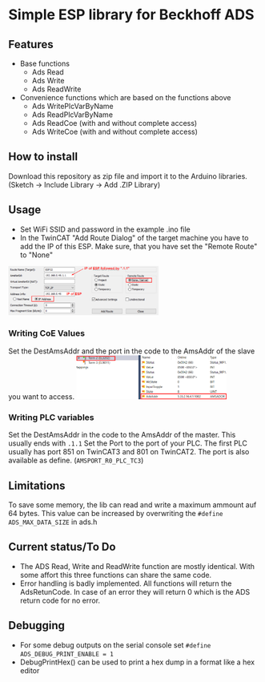 # Simple ESP library for Beckhoff ADS

## Features
* Base functions
  * Ads Read
  * Ads Write
  * Ads ReadWrite
* Convenience functions which are based on the functions above
  * Ads WritePlcVarByName
  * Ads ReadPlcVarByName
  * Ads ReadCoe (with and without complete access)
  * Ads WriteCoe (with and without complete access)

## How to install
Download this repository as zip file and import it to the Arduino libraries.  
(Sketch -> Include Library -> Add .ZIP Library)

## Usage
* Set WiFi SSID and password in the example .ino file
* In the TwinCAT "Add Route Dialog" of the target machine you have to add the IP of this ESP.
Make sure, that you have set the "Remote Route" to "None"
<img src="https://github.com/otti/EspAdsLib/blob/main/pics/AddRoute.png" width="300">

### Writing CoE Values
Set the DestAmsAddr and the port in the code to the AmsAddr of the slave you want to access.
<img src="https://github.com/otti/EspAdsLib/blob/main/pics/AmsNetId_CoE.png" width="300">

### Writing PLC variables
Set the DestAmsAddr in the code to the AmsAddr of the master. This usually ends with `.1.1`
Set the Port to the port of your PLC. The first PLC usually has port 851 on TwinCAT3 and 801 on TwinCAT2.
The port is also available as define. (`AMSPORT_R0_PLC_TC3`)

## Limitations
To save some memory, the lib can read and write a maximum ammount auf 64 bytes. 
This value can be increased by overwriting the `#define ADS_MAX_DATA_SIZE` in ads.h

## Current status/To Do
* The ADS Read, Write and ReadWrite function are mostly identical. With some affort this three functions can share the same code.
* Error handling is badly implemented. All functions will return the AdsRetunCode. In case of an error they will return 0 which is the ADS return code for no error.

## Debugging
* For some debug outputs on the serial console set `#define ADS_DEBUG_PRINT_ENABLE = 1`
* DebugPrintHex() can be used to print a hex dump in a format like a hex editor